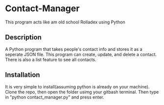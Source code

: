 # Contact-Manager

This program acts like am old school Rolladex using Python

## Description

A Python program that takes people's contact info and stores it as a seperate JSON file. This program can create, update, and delete a contact. There is also a list feature to see all contacts.

## Installation

It is very simple to install(assuming python is already on your machine). Clone the repo, then open the folder usimg your gitbash terminal. Then type in "python contact_manager.py" and press enter.
